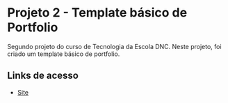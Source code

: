 # Projeto 2 - Template básico de Portfolio
Segundo projeto do curso de Tecnologia da Escola DNC. Neste projeto, foi criado um template básico de portfolio.
## Links de acesso
-  [Site](https://projeto2portfoliodnc.netlify.app/)